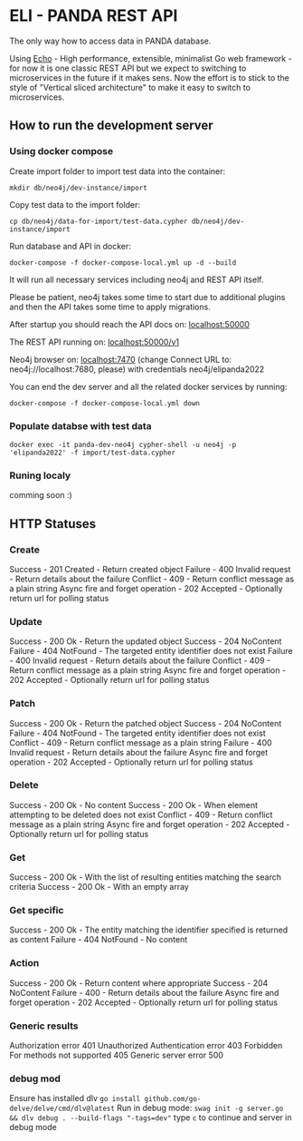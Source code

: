 # ELI - PANDA REST API

The only way how to access data in PANDA database.

Using [Echo](https://echo.labstack.com/) - High performance, extensible, minimalist Go web framework - for now it is one classic REST API but we expect to switching to microservices in the future if it makes sens. Now the effort is to stick to the style of "Vertical sliced architecture" to make it easy to switch to microservices.

## How to run the development server

### Using docker compose

Create import folder to import test data into the container:

`mkdir db/neo4j/dev-instance/import`

Copy test data to the import folder:

`cp db/neo4j/data-for-import/test-data.cypher db/neo4j/dev-instance/import`

Run database and API in docker:

`docker-compose -f docker-compose-local.yml up -d --build`

It will run all necessary services including neo4j and REST API itself.

Please be patient, neo4j takes some time to start due to additional plugins and then the API takes some time to apply migrations.

After startup you should reach the API docs on: [localhost:50000](http://localhost:50000)

The REST API running on: [localhost:50000/v1](http://localhost:50000/v1)

Neo4j browser on: [localhost:7470](http://localhost:7470) (change Connect URL to: neo4j://localhost:7680, please) with credentials neo4j/elipanda2022

You can end the dev server and all the related docker services by running:

`docker-compose -f docker-compose-local.yml down`

### Populate databse with test data

`docker exec -it panda-dev-neo4j cypher-shell -u neo4j -p 'elipanda2022' -f import/test-data.cypher`

### Runing localy

comming soon :)

## HTTP Statuses

### Create

Success - 201 Created - Return created object
Failure - 400 Invalid request - Return details about the failure
Conflict - 409 - Return conflict message as a plain string
Async fire and forget operation - 202 Accepted - Optionally return url for polling status

### Update

Success - 200 Ok - Return the updated object
Success - 204 NoContent
Failure - 404 NotFound - The targeted entity identifier does not exist
Failure - 400 Invalid request - Return details about the failure
Conflict - 409 - Return conflict message as a plain string
Async fire and forget operation - 202 Accepted - Optionally return url for polling status

### Patch

Success - 200 Ok - Return the patched object
Success - 204 NoContent
Failure - 404 NotFound - The targeted entity identifier does not exist
Conflict - 409 - Return conflict message as a plain string
Failure - 400 Invalid request - Return details about the failure
Async fire and forget operation - 202 Accepted - Optionally return url for polling status

### Delete

Success - 200 Ok - No content
Success - 200 Ok - When element attempting to be deleted does not exist
Conflict - 409 - Return conflict message as a plain string
Async fire and forget operation - 202 Accepted - Optionally return url for polling status

### Get

Success - 200 Ok - With the list of resulting entities matching the search criteria
Success - 200 Ok - With an empty array

### Get specific

Success - 200 Ok - The entity matching the identifier specified is returned as content
Failure - 404 NotFound - No content

### Action

Success - 200 Ok - Return content where appropriate
Success - 204 NoContent
Failure - 400 - Return details about the failure
Async fire and forget operation - 202 Accepted - Optionally return url for polling status

### Generic results

Authorization error 401 Unauthorized
Authentication error 403 Forbidden
For methods not supported 405
Generic server error 500

### debug mod

Ensure has installed dlv `go install github.com/go-delve/delve/cmd/dlv@latest`
Run in debug mode: `swag init -g server.go && dlv debug . --build-flags "-tags=dev"`
type `c` to continue and server in debug mode
